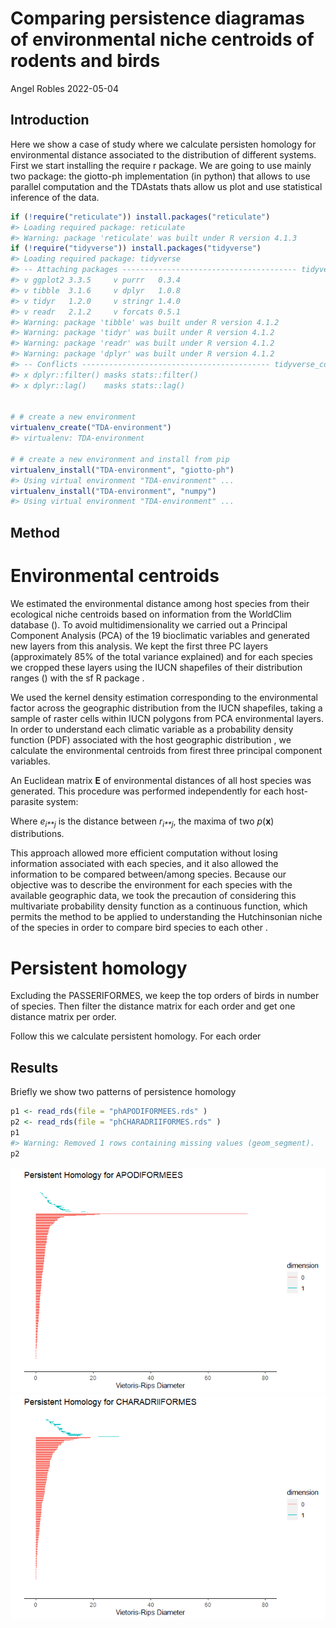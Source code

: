 Comparing persistence diagramas of environmental niche centroids of
rodents and birds
================
Angel Robles
2022-05-04

## Introduction

Here we show a case of study where we calculate persisten homology for
environmental distance associated to the distribution of different
systems. First we start installing the require r package. We are going
to use mainly two package: the giotto-ph implementation (in python) that
allows to use parallel computation and the TDAstats thats allow us plot
and use statistical inference of the data.

``` r
if (!require("reticulate")) install.packages("reticulate")
#> Loading required package: reticulate
#> Warning: package 'reticulate' was built under R version 4.1.3
if (!require("tidyverse")) install.packages("tidyverse")
#> Loading required package: tidyverse
#> -- Attaching packages --------------------------------------- tidyverse 1.3.1 --
#> v ggplot2 3.3.5     v purrr   0.3.4
#> v tibble  3.1.6     v dplyr   1.0.8
#> v tidyr   1.2.0     v stringr 1.4.0
#> v readr   2.1.2     v forcats 0.5.1
#> Warning: package 'tibble' was built under R version 4.1.2
#> Warning: package 'tidyr' was built under R version 4.1.2
#> Warning: package 'readr' was built under R version 4.1.2
#> Warning: package 'dplyr' was built under R version 4.1.2
#> -- Conflicts ------------------------------------------ tidyverse_conflicts() --
#> x dplyr::filter() masks stats::filter()
#> x dplyr::lag()    masks stats::lag()


# # create a new environment 
virtualenv_create("TDA-environment")
#> virtualenv: TDA-environment

# # create a new environment and install from pip
virtualenv_install("TDA-environment", "giotto-ph")
#> Using virtual environment "TDA-environment" ...
virtualenv_install("TDA-environment", "numpy")
#> Using virtual environment "TDA-environment" ...
```

## Method

# Environmental centroids

We estimated the environmental distance among host species from their
ecological niche centroids based on information from the WorldClim
database (). To avoid multidimensionality we carried out a Principal
Component Analysis (PCA) of the 19 bioclimatic variables and generated
new layers from this analysis. We kept the first three PC layers
(approximately 85% of the total variance explained) and for each species
we cropped these layers using the IUCN shapefiles of their distribution
ranges () with the sf R package .

We used the kernel density estimation corresponding to the environmental
factor across the geographic distribution from the IUCN shapefiles,
taking a sample of raster cells within IUCN polygons from PCA
environmental layers. In order to understand each climatic variable as a
probability density function (PDF) associated with the host geographic
distribution , we calculate the environmental centroids from firest
three principal component variables.

An Euclidean matrix **E** of environmental distances of all host species
was generated. This procedure was performed independently for each
host-parasite system:

Where *e*<sub>*i**j*</sub> is the distance between *r*<sub>*i**j*</sub>,
the maxima of two *p*(**x**) distributions. 

This approach allowed more efficient computation without losing
information associated with each species, and it also allowed the
information to be compared between/among species. Because our objective
was to describe the environment for each species with the available
geographic data, we took the precaution of considering this multivariate
probability density function as a continuous function, which permits the
method to be applied to understanding the Hutchinsonian niche of the
species in order to compare bird species to each other .

# Persistent homology

Excluding the PASSERIFORMES, we keep the top orders of birds in number
of species. Then filter the distance matrix for each order and get one
distance matrix per order.

Follow this we calculate persistent homology. For each order

## Results

Briefly we show two patterns of persistence homology

``` r
p1 <- read_rds(file = "phAPODIFORMEES.rds" )
p2 <- read_rds(file = "phCHARADRIIFORMES.rds" )
p1
#> Warning: Removed 1 rows containing missing values (geom_segment).
p2
```

![](TDAenv_files/figure-gfm/unnamed-chunk-2-1.png)![](TDAenv_files/figure-gfm/unnamed-chunk-2-2.png)

